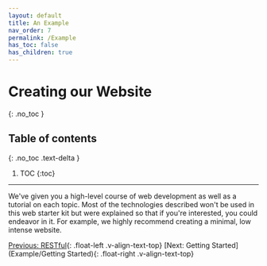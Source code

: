 ```yaml
---
layout: default
title: An Example
nav_order: 7
permalink: /Example
has_toc: false
has_children: true
---
```


# Creating our Website
{: .no_toc }

## Table of contents
{: .no_toc .text-delta }

1. TOC
{:toc}

---

We've given you a high-level course of web development as well as a tutorial on each topic. Most of the technologies described won't be used in this web starter kit but were explained so that if you're interested, you could endeavor in it. For example, we highly recommend creating a minimal, low intense website.

[Previous: RESTful](Backend/RESTful){: .float-left .v-align-text-top}
[Next: Getting Started](Example/Getting Started){: .float-right .v-align-text-top}
